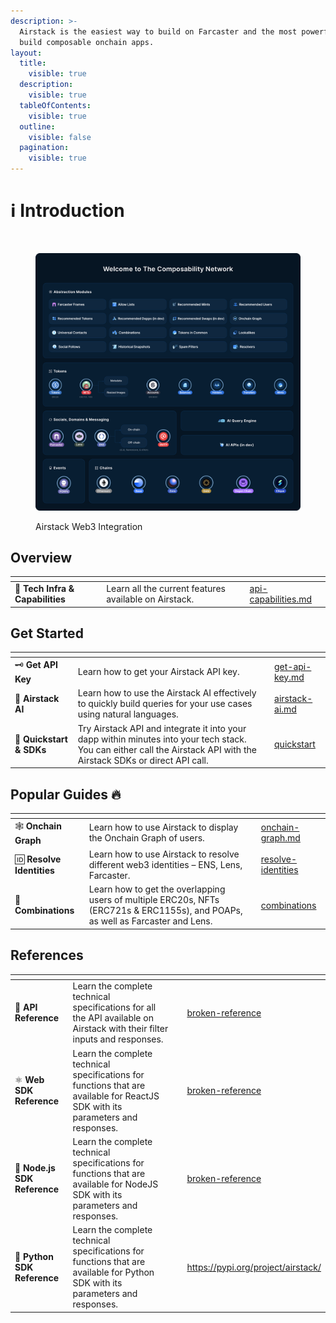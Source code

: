 ```yaml
---
description: >-
  Airstack is the easiest way to build on Farcaster and the most powerful way to
  build composable onchain apps.
layout:
  title:
    visible: true
  description:
    visible: true
  tableOfContents:
    visible: true
  outline:
    visible: false
  pagination:
    visible: true
---
```


# ℹ️ Introduction



<figure><img src=".gitbook/assets/Screenshot 2024-04-11 at 12.40.42 PM.png" alt=""><figcaption></figcaption></figure>

<figure><img src=".gitbook/assets/Welcome to The Composability Network-min 2.png" alt=""><figcaption><p>Airstack Web3 Integration</p></figcaption></figure>

## Overview

<table data-view="cards"><thead><tr><th></th><th></th><th></th><th data-hidden data-card-target data-type="content-ref"></th></tr></thead><tbody><tr><td><span data-gb-custom-inline data-tag="emoji" data-code="1f6a6">🚦</span> <strong>Tech Infra &#x26; Capabilities</strong></td><td>Learn all the current features available on Airstack.</td><td></td><td><a href="readme/api-capabilities.md">api-capabilities.md</a></td></tr></tbody></table>

## Get Started

<table data-view="cards"><thead><tr><th></th><th></th><th></th><th data-hidden data-card-target data-type="content-ref"></th></tr></thead><tbody><tr><td><span data-gb-custom-inline data-tag="emoji" data-code="1f5dd">🗝️</span> <strong>Get API Key</strong></td><td>Learn how to get your Airstack API key.</td><td></td><td><a href="get-started/get-api-key.md">get-api-key.md</a></td></tr><tr><td><span data-gb-custom-inline data-tag="emoji" data-code="1f916">🤖</span> <strong>Airstack AI</strong></td><td>Learn how to use the Airstack AI effectively to quickly build queries for your use cases using natural languages.</td><td></td><td><a href="get-started/airstack-ai.md">airstack-ai.md</a></td></tr><tr><td><span data-gb-custom-inline data-tag="emoji" data-code="1f680">🚀</span> <strong>Quickstart &#x26; SDKs</strong></td><td>Try Airstack API and integrate it into your dapp within minutes into your tech stack. You can either call the Airstack API with the Airstack SDKs or direct API call.</td><td></td><td><a href="get-started/quickstart/">quickstart</a></td></tr></tbody></table>

## Popular Guides :fire:

<table data-view="cards"><thead><tr><th></th><th></th><th></th><th data-hidden data-card-target data-type="content-ref"></th></tr></thead><tbody><tr><td><span data-gb-custom-inline data-tag="emoji" data-code="1f578">🕸️</span> <strong>Onchain Graph</strong></td><td>Learn how to use Airstack to display the Onchain Graph of users.</td><td></td><td><a href="guides/onchain-graph.md">onchain-graph.md</a></td></tr><tr><td><span data-gb-custom-inline data-tag="emoji" data-code="1f194">🆔</span> <strong>Resolve Identities</strong></td><td>Learn how to use Airstack to resolve different web3 identities – ENS, Lens, Farcaster.</td><td></td><td><a href="guides/resolve-identities/">resolve-identities</a></td></tr><tr><td><span data-gb-custom-inline data-tag="emoji" data-code="1f957">🥗</span> <strong>Combinations</strong></td><td>Learn how to get the overlapping users of multiple ERC20s, NFTs (ERC721s &#x26; ERC1155s), and POAPs, as well as Farcaster and Lens.</td><td></td><td><a href="guides/combinations/">combinations</a></td></tr></tbody></table>

## References

<table data-view="cards"><thead><tr><th></th><th></th><th></th><th data-hidden data-card-target data-type="content-ref"></th></tr></thead><tbody><tr><td><span data-gb-custom-inline data-tag="emoji" data-code="1f4d6">📖</span> <strong>API Reference</strong></td><td>Learn the complete technical specifications for all the API available on Airstack with their filter inputs and responses.</td><td></td><td><a href="broken-reference/">broken-reference</a></td></tr><tr><td><span data-gb-custom-inline data-tag="emoji" data-code="269b">⚛️</span> <strong>Web SDK Reference</strong></td><td>Learn the complete technical specifications for functions that are available for ReactJS SDK with its parameters and responses.</td><td></td><td><a href="broken-reference/">broken-reference</a></td></tr><tr><td><span data-gb-custom-inline data-tag="emoji" data-code="1f5fc">🗼</span> <strong>Node.js SDK Reference</strong></td><td>Learn the complete technical specifications for functions that are available for NodeJS SDK with its parameters and responses.</td><td></td><td><a href="broken-reference/">broken-reference</a></td></tr><tr><td><span data-gb-custom-inline data-tag="emoji" data-code="1f40d">🐍</span> <strong>Python SDK Reference</strong></td><td>Learn the complete technical specifications for functions that are available for Python SDK with its parameters and responses.</td><td></td><td><a href="https://pypi.org/project/airstack/">https://pypi.org/project/airstack/</a></td></tr></tbody></table>
